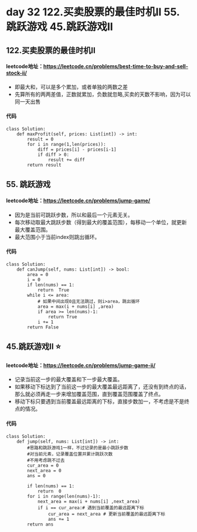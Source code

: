 # day 32 122.买卖股票的最佳时机II 55. 跳跃游戏 45.跳跃游戏II 

## 122.买卖股票的最佳时机II 
#### leetcode地址：https://leetcode.cn/problems/best-time-to-buy-and-sell-stock-ii/
- 即最大和，可以是多个累加，或者单独的两数之差
- 先算所有的两两差值，正数就累加，负数就忽略,买卖的天数不影响，因为可以同一天出售
#### 代码
    class Solution:
        def maxProfit(self, prices: List[int]) -> int:
            result = 0
            for i in range(1,len(prices)):
                diff = prices[i] - prices[i-1]
                if diff > 0:
                    result += diff
            return result

## 55. 跳跃游戏
#### leetcode地址：https://leetcode.cn/problems/jump-game/
- 因为是当前可跳跃步数，所以和最后一个元素无关。
- 每次移动取最大跳跃步数（得到最大的覆盖范围），每移动一个单位，就更新最大覆盖范围。
- 最大范围小于当前index则跳出循环。
#### 代码
    class Solution:
        def canJump(self, nums: List[int]) -> bool:
            area = 0
            i = 0
            if len(nums) == 1:
                return  True
            while i <= area:
                # 如果中间出现0且无法跳过，则i>area，跳出循环
                area = max(i + nums[i] ,area)
                if area >= len(nums)-1:
                    return True
                i += 1
            return False
        
## 45.跳跃游戏II  ⭐
#### leetcode地址：https://leetcode.cn/problems/jump-game-ii/
- 记录当前这一步的最大覆盖和下一步最大覆盖。
- 如果移动下标达到了当前这一步的最大覆盖最远距离了，还没有到终点的话，那么就必须再走一步来增加覆盖范围，直到覆盖范围覆盖了终点。
- 移动下标只要遇到当前覆盖最远距离的下标，直接步数加一，不考虑是不是终点的情况。
#### 代码
    class Solution:
        def jump(self, nums: List[int]) -> int:
            #思路和跳跃游戏1一样，不过记录的是最小跳跃步数
            #对当前元素，记录覆盖位置并累计跳跃次数
            #不用考虑跳不过去
            cur_area = 0
            next_area = 0
            ans = 0

            if len(nums) == 1:
                return  0
            for i in range(len(nums)-1):
                next_area = max(i + nums[i] ,next_area)
                if i == cur_area:# 遇到当前覆盖的最远距离下标
                    cur_area = next_area # 更新当前覆盖的最远距离下标
                    ans += 1
            return ans
